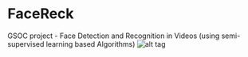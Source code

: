 # FaceReck
GSOC project - Face Detection and Recognition in Videos
(using semi-supervised learning based Algorithms)
![alt tag](https://raw.github.com/vaibhav9518/FaceReck/LDSvsLabelProp.PNG)
